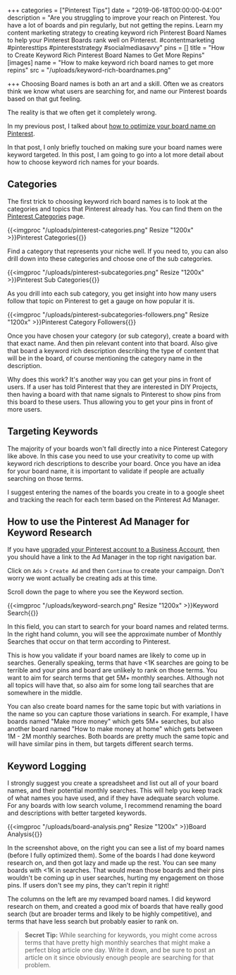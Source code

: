 +++
categories = ["Pinterest Tips"]
date = "2019-06-18T00:00:00-04:00"
description = "Are you struggling to improve your reach on Pinterest.  You have a lot of boards and pin regularly, but not getting the repins.  Learn my content marketing strategy to creating keyword rich Pinterest Board Names to help your Pinterest Boards rank well on Pinterest. #contentmarketing #pinteresttips #pintereststrategy #socialmediasavvy"
pins = []
title = "How to Create Keyword Rich Pinterest Board Names to Get More Repins"
[images]
name = "How to make keyword rich board names to get more repins"
src = "/uploads/keyword-rich-boardnames.png"

+++
Choosing Board names is both an art and a skill. Often we as creators think we know what users are searching for, and name our Pinterest boards based on that gut feeling.

The reality is that we often get it completely wrong.

In my previous post, I talked about [how to optimize your board name on Pinterest](https://www.thediyblogger.com/blog/how-to-optimize-your-pinterest-board-name/ "How to optimize your board name on Pinterest").

In that post, I only briefly touched on making sure your board names were keyword targeted.  In this post, I am going to go into a lot more detail about how to choose keyword rich names for your boards.

## Categories

The first trick to choosing keyword rich board names is to look at the categories and topics that Pinterest already has.  You can find them on the [Pinterest Categories](https://www.pinterest.com/categories/ "Pinterest Categories") page.

{{<imgproc "/uploads/pinterest-categories.png" Resize "1200x" >}}Pinterest Categories{{</imgproc>}} 

Find a category that represents your niche well.  If you need to, you can also drill down into these categories and choose one of the sub categories.

{{<imgproc "/uploads/pinterest-subcategories.png" Resize "1200x" >}}Pinterest Sub Categories{{</imgproc>}} 

As you drill into each sub category, you get insight into how many users follow that topic on Pinterest to get a gauge on how popular it is.

{{<imgproc "/uploads/pinterest-subcategories-followers.png" Resize "1200x" >}}Pinterest Category Followers{{</imgproc>}} 

Once you have chosen your category (or sub category), create a board with that exact name.  And then pin relevant content into that board.  Also give that board a keyword rich description describing the type of content that will be in the board, of course mentioning the category name in the description.

Why does this work?  It's another way you can get your pins in front of users.  If a user has told Pinterest that they are interested in DIY Projects, then having a board with that name signals to Pinterest to show pins from this board to these users.  Thus allowing you to get your pins in front of more users.

## Targeting Keywords

The majority of your boards won't fall directly into a nice Pinterest Category like above.  In this case you need to use your creativity to come up with keyword rich descriptions to describe your board.  Once you have an idea for your board name, it is important to validate if people are actually searching on those terms.

I suggest entering the names of the boards you create in to a google sheet and tracking the reach for each term based on the Pinterest Ad Manager.

## How to use the Pinterest Ad Manager for Keyword Research

If you have [upgraded your Pinterest account to a Business Account](https://www.thediyblogger.com/blog/how-to-set-up-a-pinterest-business-account/ "How to set up a Pinterest Business Account"), then you should have a link to the Ad Manager in the top right navigation bar.

Click on `Ads` > `Create Ad` and then `Continue` to create your campaign.  Don't worry we wont actually be creating ads at this time.

Scroll down the page to where you see the Keyword section.

{{<imgproc "/uploads/keyword-search.png" Resize "1200x" >}}Keyword Search{{</imgproc>}} 

In this field, you can start to search for your board names and related terms.  In the right hand column, you will see the approximate number of Monthly Searches that occur on that term according to Pinterest.

This is how you validate if your board names are likely to come up in searches.  Generally speaking, terms that have <1K searches are going to be terrible and your pins and board are unlikely to rank on those terms.  You want to aim for search terms that get 5M+ monthly searches.  Although not all topics will have that, so also aim for some long tail searches that are somewhere in the middle.

You can also create board names for the same topic but with variations in the name so you can capture those variations in search.  For example, I have boards named "Make more money" which gets 5M+ searches, but also another board named "How to make money at home" which gets between 1M - 2M monthly searches.  Both boards are pretty much the same topic and will have similar pins in them, but targets different search terms.

## Keyword Logging

I strongly suggest you create a spreadsheet and list out all of your board names, and their potential monthly searches.  This will help you keep track of what names you have used, and if they have adequate search volume.  For any boards with low search volume, I recommend renaming the board and descriptions with better targeted keywords.

{{<imgproc "/uploads/board-analysis.png" Resize "1200x" >}}Board Analysis{{</imgproc>}} 

In the screenshot above, on the right you can see a list of my board names (before I fully optimized them).  Some of the boards I had done keyword research on, and then got lazy and made up the rest.  You can see many boards with <1K in searches.  That would mean those boards and their pins wouldn't be coming up in user searches, hurting my engagement on those pins.  If users don't see my pins, they can't repin it right!

The columns on the left are my revamped board names.  I did keyword research on them, and created a good mix of boards that have really good search (but are broader terms and likely to be highly competitive), and terms that have less search but probably easier to rank on.

> **Secret Tip:**  While searching for keywords, you might come across terms that have pretty high monthly searches that might make a perfect blog article one day.  Write it down, and be sure to post an article on it since obviously enough people are searching for that problem.